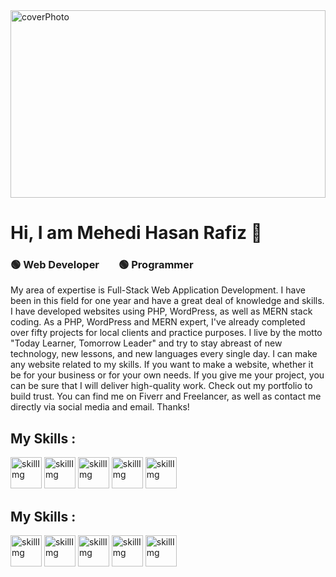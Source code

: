 <img src="https://images.unsplash.com/photo-1629904853716-f0bc54eea481?ixid=MnwxMjA3fDB8MHxzZWFyY2h8NDF8fHByb2dyYW1tZXJ8ZW58MHx8MHx8&ixlib=rb-1.2.1&auto=format&fit=crop&w=500&q=60" alt="coverPhoto" width="100%" height="300" />
<h1>Hi, I am Mehedi Hasan Rafiz 👋</h1>
<h3>🟢 Web Developer &nbsp;&nbsp;&nbsp;&nbsp;&nbsp;&nbsp;  🟢 Programmer</h3>

<span>
My area of expertise is Full-Stack Web Application Development. I have been in this field for one year and have a great deal of knowledge and skills. I have developed websites using PHP, WordPress, as well as MERN stack coding. As a PHP, WordPress and MERN expert, I've already completed over fifty projects for local clients and practice purposes. I live by the motto "Today Learner, Tomorrow Leader" and try to stay abreast of new technology, new lessons, and new languages every single day. I can make any website related to my skills. If you want to make a website, whether it be for your business or for your own needs. If you give me your project, you can be sure that I will deliver high-quality work. Check out my portfolio to build trust. You can find me on Fiverr and Freelancer, as well as contact me directly via social media and email. Thanks!
</span>

<span>
  <h2>My Skills : </h2>
  <img src="https://cdn.pixabay.com/photo/2017/08/05/11/16/logo-2582748_640.png" alt="skillImg" width="50px" /> 
  <img src="https://cdn.pixabay.com/photo/2017/08/05/11/16/logo-2582747_1280.png" alt="skillImg" width="50px" />
  <img src="https://avatars.githubusercontent.com/u/2918581?s=280&v=4" alt="skillImg" width="50px" />
  <img src="https://encrypted-tbn0.gstatic.com/images?q=tbn:ANd9GcQjO1TeebaQ7aCrD0YXqArXCuv1rMSsacq0YXynatHy4fP8K4-FFiJFb1s5-jnHu_DL6gY&usqp=CAU" alt="skillImg" width="50px" />
  <img src="https://cdn-icons-png.flaticon.com/512/919/919851.png" alt="skillImg" width="50px" />
&nbsp;&nbsp;&nbsp;&nbsp;&nbsp;&nbsp;
  <h2>My Skills : </h2>
  <img src="https://cdn.pixabay.com/photo/2017/08/05/11/16/logo-2582748_640.png" alt="skillImg" width="50px" /> 
  <img src="https://cdn.pixabay.com/photo/2017/08/05/11/16/logo-2582747_1280.png" alt="skillImg" width="50px" />
  <img src="https://avatars.githubusercontent.com/u/2918581?s=280&v=4" alt="skillImg" width="50px" />
  <img src="https://encrypted-tbn0.gstatic.com/images?q=tbn:ANd9GcQjO1TeebaQ7aCrD0YXqArXCuv1rMSsacq0YXynatHy4fP8K4-FFiJFb1s5-jnHu_DL6gY&usqp=CAU" alt="skillImg" width="50px" />
  <img src="https://cdn-icons-png.flaticon.com/512/919/919851.png" alt="skillImg" width="50px" />
</span>

